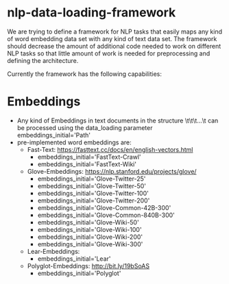 # nlp-data-loading-framework
We are trying to define a framework for NLP tasks that easily maps any kind of word embedding data set with any kind of text data set. The framework should decrease the amount of additional code needed to work on different NLP tasks so that little amount of work is needed for preprocessing and defining the architecture. 

Currently the framework has the following capabilities:

# Embeddings
  - Any kind of Embeddings in text documents in the structure 
      <word>\t<float>\t<float>\t...\t<float>
    can be processed using the data_loading parameter embeddings_initial='Path'
  - pre-implemented word embeddings are:
      - Fast-Text:
          https://fasttext.cc/docs/en/english-vectors.html
          - embeddings_initial='FastText-Crawl'
          - embeddings_initial='FastText-Wiki'
      - Glove-Embeddings:
          https://nlp.stanford.edu/projects/glove/
          - embeddings_initial='Glove-Twitter-25'
          - embeddings_initial='Glove-Twitter-50'
          - embeddings_initial='Glove-Twitter-100'
          - embeddings_initial='Glove-Twitter-200'
          - embeddings_initial='Glove-Common-42B-300'
          - embeddings_initial='Glove-Common-840B-300'
          - embeddings_initial='Glove-Wiki-50'
          - embeddings_initial='Glove-Wiki-100'
          - embeddings_initial='Glove-Wiki-200'
          - embeddings_initial='Glove-Wiki-300'
       - Lear-Embeddings:
          - embeddings_initial='Lear'
       - Polyglot-Embeddings:
          http://bit.ly/19bSoAS
          - embeddings_initial='Polyglot'
        

